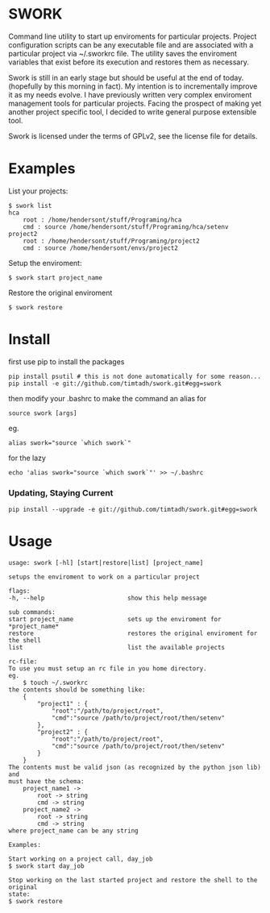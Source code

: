 SWORK
=====

Command line utility to start up enviroments for particular projects. Project configuration scripts
can be any executable file and are associated with a particular project via ~/.sworkrc file. The
utility saves the enviroment variables that exist before its execution and restores them as
necessary.

Swork is still in an early stage but should be useful at the end of today. (hopefully by this
morning in fact). My intention is to incrementally improve it as my needs evolve. I have previously
written very complex enviroment management tools for particular projects. Facing the prospect of
making yet another project specific tool, I decided to write general purpose extensible tool.

Swork is licensed under the terms of GPLv2, see the license file for details.

Examples
========

List your projects:

    $ swork list
    hca
        root : /home/hendersont/stuff/Programing/hca
        cmd : source /home/hendersont/stuff/Programing/hca/setenv
    project2
        root : /home/hendersont/stuff/Programing/project2
        cmd : source /home/hendersont/envs/project2

Setup the enviroment:

    $ swork start project_name

Restore the original enviroment

    $ swork restore


Install
=======

first use pip to install the packages

    pip install psutil # this is not done automatically for some reason...
    pip install -e git://github.com/timtadh/swork.git#egg=swork

then modify your .bashrc to make the command an alias for

    source swork [args]

eg.

    alias swork="source `which swork`"

for the lazy

    echo 'alias swork="source `which swork`"' >> ~/.bashrc

### Updating, Staying Current

    pip install --upgrade -e git://github.com/timtadh/swork.git#egg=swork


Usage
=====

    usage: swork [-hl] [start|restore|list] [project_name]

    setups the enviroment to work on a particular project

    flags:
    -h, --help                       show this help message

    sub commands:
    start project_name               sets up the enviroment for *project_name*
    restore                          restores the original enviroment for the shell
    list                             list the available projects

    rc-file:
    To use you must setup an rc file in you home directory.
    eg.
        $ touch ~/.sworkrc
    the contents should be something like:
        {
            "project1" : {
                "root":"/path/to/project/root",
                "cmd":"source /path/to/project/root/then/setenv"
            },
            "project2" : {
                "root":"/path/to/project/root",
                "cmd":"source /path/to/project/root/then/setenv"
            }
        }
    The contents must be valid json (as recognized by the python json lib) and
    must have the schema:
        project_name1 ->
            root -> string
            cmd -> string
        project_name2 ->
            root -> string
            cmd -> string
    where project_name can be any string

    Examples:

    Start working on a project call, day_job
    $ swork start day_job

    Stop working on the last started project and restore the shell to the original
    state:
    $ swork restore

